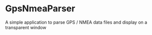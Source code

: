 # GpsNmeaParser
A simple application to parse GPS / NMEA data files and display on a transparent window
